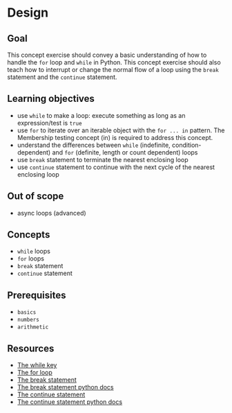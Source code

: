 # Design

## Goal

This concept exercise should convey a basic understanding of how to handle the `for` loop and `while` in Python. This concept exercise should also teach how to interrupt or change the normal flow of a loop using the `break` statement and the `continue` statement.

## Learning objectives

- use `while` to make a loop: execute something as long as an expression/test is `true`
- use `for` to iterate over an iterable object with the `for ... in` pattern. The Membership testing concept (in) is required to address this concept.
- understand the differences between `while` (indefinite, condition-dependent) and `for` (definite, length or count dependent) loops
- use `break` statement to terminate the nearest enclosing loop
- use `continue` statement to continue with the next cycle of the nearest enclosing loop

## Out of scope

- async loops (advanced)

## Concepts

- `while` loops
- `for` loops
- `break` statement
- `continue` statement

## Prerequisites

- `basics`
- `numbers`
- `arithmetic`

## Resources

- [The while key](https://yawpitchroll.com/posts/the-35-words-you-need-to-python/#while)
- [The for loop](https://yawpitchroll.com/posts/the-35-words-you-need-to-python/#for)
- [The break statement](https://yawpitchroll.com/posts/the-35-words-you-need-to-python/#break)
- [The break statement python docs](https://docs.python.org/3/reference/simple_stmts.html#the-break-statement)
- [The continue statement](https://yawpitchroll.com/posts/the-35-words-you-need-to-python/#continue)
- [The continue statement python docs](https://docs.python.org/3/reference/simple_stmts.html#the-continue-statement)
